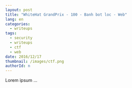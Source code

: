 ```yaml
---
layout: post
title: "WhiteHat GrandPrix - 100 - Banh bot loc - Web"
lang: en
categories:
  - writeups
tags:
  - security
  - writeups
  - ctf
  - web
date: 2016/12/17
thumbnail: /images/ctf.png
authorId: n
---
```

Lorem ipsum ...
